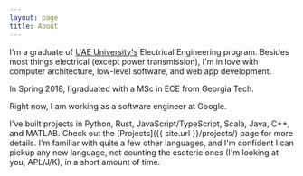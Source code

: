```yaml
---
layout: page
title: About
---
```


I'm a graduate of [UAE University's](https://www.uaeu.ac.ae/en/) Electrical Engineering program. Besides most things electrical (except power transmission), I'm in love with computer architecture, low-level software, and web app development.

In Spring 2018, I graduated with a MSc in ECE from Georgia Tech.

Right now, I am working as a software engineer at Google.

I've built projects in Python, Rust, JavaScript/TypeScript, Scala, Java, C++, and MATLAB. Check out the [Projects]({{ site.url }}/projects/) page for more details. I'm familiar with quite a few other languages, and I'm confident I can pickup any new language, not counting the esoteric ones (I'm looking at you, APL/J/K), in a short amount of time.
